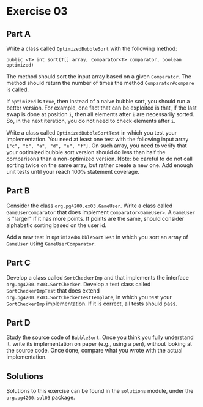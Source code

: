 # Exercise 03

## Part A

Write a class called `OptimizedBubbleSort` with the following method:

`public <T> int sort(T[] array, Comparator<T> comparator, boolean optimized)`

The method should sort the input array based on a given `Comparator`.
The method should return the number of times the  method `Comparator#compare` is called.

If `optimized` is `true`, then instead of a naive bubble sort, you should run a better version.
For example, one fact that can be exploited is that, if the last swap is done at position `i`, then 
all elements after `i` are necessarily sorted. 
So, in the next iteration, you do not need to check elements after `i`.
 
 
Write a class called `OptimizedBubbleSortTest` in which you test your implementation.
You need at least one test with the following input array `["c", "b", "a", "d", "e", "f"]`.
On such array, you need to verify that your optimized bubble sort version should do less than
half the comparisons than a non-optimized version.
Note: be careful to do not call sorting twice on the same array, but rather create a new one. 
Add enough unit tests until your reach 100% statement coverage.  


## Part B

Consider the class `org.pg4200.ex03.GameUser`.
Write a class called `GameUserComparator` that does 
implement `Comparator<GameUser>`.
A `GameUser` is "larger" if it has more points.
If points are the same, should consider alphabetic sorting
based on the user id. 

Add a new test in `OptimizedBubbleSortTest` in which you 
sort an array of `GameUser` using `GameUserComparator`.

## Part C

Develop a class called `SortCheckerImp` and that implements 
the interface `org.pg4200.ex03.SortChecker`.
Develop a test class called `SortCheckerImpTest` that
does extend `org.pg4200.ex03.SortCheckerTestTemplate`,
in which you test your `SortCheckerImp` implementation.
If it is correct, all tests should pass.

## Part D

Study the source code of `BubbleSort`.
Once you think you fully understand it, write its implementation
on paper (e.g., using a pen), without looking at the source code.
Once done, compare what you wrote with the actual implementation. 



## Solutions

Solutions to this exercise can be found in the `solutions`
module, under the `org.pg4200.sol03` package.
